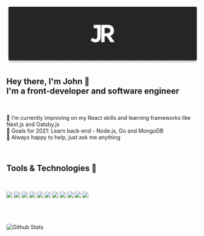 [![Banner](./banner.png "John Roussos")](/)

## Hey there, I'm John 👋 <br/> I'm a front-developer and software engineer

<br />

🌱 I’m currently improving on my React skills and learning frameworks like Next.js and Gatsby.js <br />
🥅 Goals for 2021: Learn back-end - Node.js, Go and MongoDB <br />
💬 Always happy to help, just ask me anything <br />

<br/>

## Tools & Technologies 🔧 

<br />

![](https://img.shields.io/badge/ReactJS-informational?style=flat&logo=React&logoColor=white&color=61DAFB)
![](https://img.shields.io/badge/JavaScript-informational?style=flat&logo=javascript&logoColor=white&color=F7DF1E)
![](https://img.shields.io/badge/HTML5-informational?style=flat&logo=HTML5&logoColor=white&color=E34F26)
![](https://img.shields.io/badge/CSS3-informational?style=flat&logo=CSS3&logoColor=white&color=1572B6)
![](https://img.shields.io/badge/Firebase-informational?style=flat&logo=Firebase&logoColor=white&color=FFCA28)
![](https://img.shields.io/badge/Sass-informational?style=flat&logo=Sass&logoColor=white&color=CC6699)
![](https://img.shields.io/badge/Python-informational?style=flat&logo=python&logoColor=white&color=3776AB)
![](https://img.shields.io/badge/C%20Language-informational?style=flat&logo=C&logoColor=white&color=A8B9CC)
![](https://img.shields.io/badge/Node.js-informational?style=flat&logo=Node.js&logoColor=white&color=339933)
![](https://img.shields.io/badge/Visual%20Studio%20Code-informational?style=flat&logo=Visual%20Studio%20Code&logoColor=white&color=007ACC)
![](https://img.shields.io/badge/Figma-informational?style=flat&logo=Figma&logoColor=white&color=F24E1E)


<br />
<br />
<br />

<img align="left" alt="Github Stats" src="https://github-readme-stats.vercel.app/api?username=jroussos&show_icons=true&hide_border=true&bg_color=242525&text_color=fff&title_color=dedede&icon_color=dedede"/>

[instagram]: https://www.instagram.com/giannhs_r
[twitter]: https://twitter.com/giannhs41
[facebook]: https://www.facebook.com/giannhs.roussos.s


<!--
**JRoussos/JRoussos** is a ✨ _special_ ✨ repository because its `README.md` (this file) appears on your GitHub profile.

Here are some ideas to get you started:

- 🔭 I’m currently working on ...
- 🌱 I’m currently learning ...
- 👯 I’m looking to collaborate on ...
- 🤔 I’m looking for help with ...
- 💬 Ask me about ...
- 📫 How to reach me: ...
- 😄 Pronouns: ...
- ⚡ Fun fact: ...
-->
